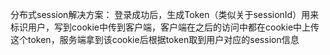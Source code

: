 分布式session解决方案：
    登录成功后，生成Token（类似关于sessionId）用来标识用户，写到cookie中传到客户端，客户端在之后的访问中都在cookie中上传这个token，服务端拿到该cookie后根据token取到用户对应的session信息